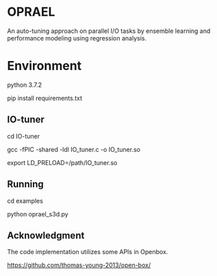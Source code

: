 # OPRAEL

An auto-tuning approach on parallel I/O tasks by ensemble learning and performance modeling using regression analysis.



# Environment

python         3.7.2

pip install requirements.txt



## IO-tuner

cd IO-tuner

gcc -fPIC -shared -ldl IO_tuner.c -o IO_tuner.so

export LD_PRELOAD=/path/IO_tuner.so



## Running

cd examples

python oprael_s3d.py



## Acknowledgment

The code implementation utilizes some APIs in Openbox.

https://github.com/thomas-young-2013/open-box/